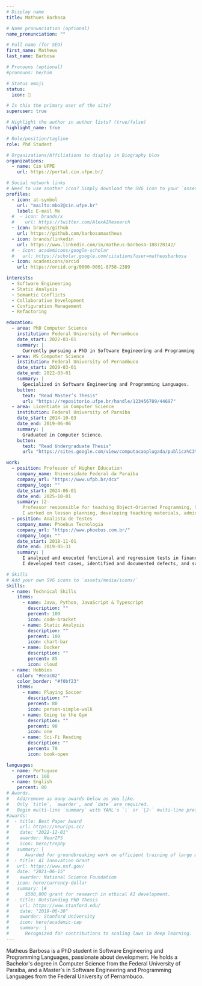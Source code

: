 ```yaml
---
# Display name
title: Mathues Barbosa

# Name pronunciation (optional)
name_pronunciation: ""

# Full name (for SEO)
first_name: Matheus
last_name: Barbosa

# Pronouns (optional)
#pronouns: he/him

# Status emoji
status:
  icon: 🚀

# Is this the primary user of the site?
superuser: true

# Highlight the author in author lists? (true/false)
highlight_name: true

# Role/position/tagline
role: Phd Student

# Organizations/Affiliations to display in Biography blox
organizations:
  - name: Cin UFPE
    url: https://portal.cin.ufpe.br/

# Social network links
# Need to use another icon? Simply download the SVG icon to your `assets/media/icons/` folder.
profiles:
  - icon: at-symbol
    url: "mailto:mbo2@cin.ufpe.br"
    label: E-mail Me
  #  - icon: brands/x
  #    url: https://twitter.com/AlexAIResearch
  - icon: brands/github
    url: https://github.com/barbosamaatheus
  - icon: brands/linkedin
    url: https://www.linkedin.com/in/matheus-barbosa-188720142/
  # - icon: academicons/google-scholar
  #   url: https://scholar.google.com/citations?user=matheusbarbosa
  - icon: academicons/orcid
    url: https://orcid.org/0000-0001-8758-2389

interests:
  - Software Engineering
  - Static Analysis
  - Semantic Conflicts
  - Collaborative Development
  - Configuration Management
  - Refactoring

education:
  - area: PhD Computer Science
    institution: Federal University of Pernambuco
    date_start: 2022-03-01
    summary: |
      Currently pursuing a PhD in Software Engineering and Programming Languages.
  - area: MS Computer Science
    institution: Federal University of Pernambuco
    date_start: 2020-03-01
    date_end: 2022-03-01
    summary: |
      Specialized in Software Engineering and Programming Languages.
    button:
      text: "Read Master’s Thesis"
      url: "https://repositorio.ufpe.br/handle/123456789/44697"
  - area: Licentiate in Computer Science
    institution: Federal University of Paraíba
    date_start: 2014-10-03
    date_end: 2019-06-06
    summary: |
      Graduated in Computer Science.
    button:
      text: "Read Undergraduate Thesis"
      url: "https://sites.google.com/view/computacaoplugada/publica%C3%A7%C3%B5es?authuser=0#h.p_p3Auv9wc67DM"

work:
  - position: Professor of Higher Education
    company_name: Universidade Federal da Paraíba
    company_url: "https://www.ufpb.br/dcx"
    company_logo: ""
    date_start: 2024-06-01
    date_end: 2025-10-01
    summary: |2-
      Professor responsible for teaching Object-Oriented Programming, Systems Analysis and Design, Data Modeling, and Basic Computing.
      I worked on lesson planning, developing teaching materials, administering assessments, and guiding students in the development of academic and practical projects.
  - position: Analista de Testes
    company_name: Phoebus Tecnologia
    company_url: "https://www.phoebus.com.br/"
    company_logo: ""
    date_start: 2018-11-01
    date_end: 2019-05-31
    summary: |
      I analyzed and executed functional and regression tests in financial applications.
      I developed test cases, identified and documented defects, and supported development teams in reproducing and correcting bugs to ensure product quality.

# Skills
# Add your own SVG icons to `assets/media/icons/`
skills:
  - name: Technical Skills
    items:
      - name: Java, Python, JavaScript & Typescript
        description: ""
        percent: 100
        icon: code-bracket
      - name: Static Analysis
        description: ""
        percent: 100
        icon: chart-bar
      - name: Docker
        description: ""
        percent: 85
        icon: cloud
  - name: Hobbies
    color: "#eeac02"
    color_border: "#f0bf23"
    items:
      - name: Playing Soccer
        description: ""
        percent: 80
        icon: person-simple-walk
      - name: Going to the Gym
        description: ""
        percent: 90
        icon: one
      - name: Sci-Fi Reading
        description: ""
        percent: 70
        icon: book-open

languages:
  - name: Portuguse
    percent: 100
  - name: English
    percent: 80
# Awards.
#   Add/remove as many awards below as you like.
#   Only `title`, `awarder`, and `date` are required.
#   Begin multi-line `summary` with YAML's `|` or `|2-` multi-line prefix and indent 2 spaces below.
#awards:
#  - title: Best Paper Award
#    url: https://neurips.cc/
#    date: "2022-12-01"
#    awarder: NeurIPS
#    icon: hero/trophy
#   summary: |
#      Awarded for groundbreaking work on efficient training of large models.
#  - title: AI Innovation Grant
#   url: https://www.nsf.gov/
#   date: "2021-06-15"
#    awarder: National Science Foundation
#   icon: hero/currency-dollar
#   summary: |#
#      $500,000 grant for research in ethical AI development.
#  - title: Outstanding PhD Thesis
#    url: https://www.stanford.edu/
#    date: "2019-06-30"
#    awarder: Stanford University
#    icon: hero/academic-cap
#    summary: |
#      Recognized for contributions to scaling laws in deep learning.
---
```


Matheus Barbosa is a PhD student in Software Engineering and Programming Languages, passionate about development. He holds a Bachelor's degree in Computer Science from the Federal University of Paraíba, and a Master's in Software Engineering and Programming Languages from the Federal University of Pernambuco.
